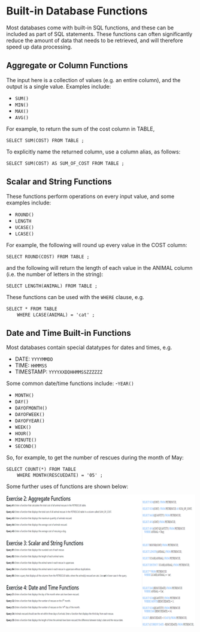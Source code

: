 # Built-in Database Functions
Most databases come with built-in SQL functions, and these can be included as part of SQL statements. These functions can often significantly reduce the amount of data that needs to be retrieved, and will therefore speed up data processing. 

## Aggregate or Column Functions
The input here is a collection of values (e.g. an entire column), and the output is a single value. Examples include:
- `SUM()`
- `MIN()`
- `MAX()`
- `AVG()`

For example, to return the sum of the cost column in TABLE,

	SELECT SUM(COST) FROM TABLE ;
	
To explicitly name the returned column, use a column alias, as follows:

	SELECT SUM(COST) AS SUM_OF_COST FROM TABLE ;
	
## Scalar and String Functions
These functions perform operations on every input value, and some examples include:
- `ROUND()`
- `LENGTH`
- `UCASE()`
- `LCASE()`

For example, the following will round up every value in the COST column:
	
	SELECT ROUND(COST) FROM TABLE ;
	
and the following will return the length of each value in the ANIMAL column (i.e. the number of letters in the string):
	
	SELECT LENGTH(ANIMAL) FROM TABLE ;
	
These functions can be used with the `WHERE` clause, e.g. 
	
	SELECT * FROM TABLE
	    WHERE LCASE(ANIMAL) = 'cat' ;
	
## Date and Time Built-in Functions
Most databases contain special datatypes for dates and times, e.g. 
- DATE: `YYYYMMDD`
- TIME: `HHMMSS`
- TIMESTAMP: `YYYYXXDDHHMMSSZZZZZZ`

Some common date/time functions include:
-`YEAR()`
- `MONTH()`
- `DAY()`
- `DAYOFMONTH()`
- `DAYOFWEEK()`
- `DAYOFYEAR()`
- `WEEK()`
- `HOUR()`
- `MINUTE()`
- `SECOND()`

So, for example, to get the number of rescues during the month of May:

	SELECT COUNT(*) FROM TABLE
	    WHERE MONTH(RESCUEDATE) = '05' ;
	    

Some further uses of functions are shown below:
<p align="center">
  <img src="../Images/UsingFunctions.png" width="1000">
</p>
